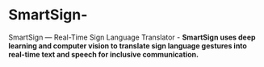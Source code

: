 # SmartSign-
SmartSign — Real-Time Sign Language Translator - **SmartSign uses deep learning and computer vision to translate sign language gestures into real-time text and speech for inclusive communication.**
